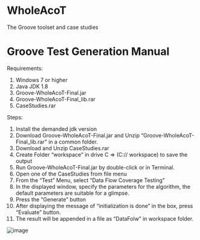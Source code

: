 # WholeAcoT
The Groove toolset and case studies

# Groove Test Generation Manual

Requirements:
1.  Windows 7 or higher
2.	Java JDK 1.8
3.	Groove-WholeAcoT-Final.jar
4.	Groove-WholeAcoT-Final_lib.rar
5.	CaseStudies.rar


Steps:

1)	Install the demanded jdk version
2)	Download Groove-WholeAcoT-Final.jar and Unzip “Groove-WholeAcoT-Final_lib.rar” in a common folder. 
3)	Download and Unzip CaseStudies.rar
4)	Create Folder “workspace” in drive C => (C:// workspace) to save the output
5)	Run Groove-WholeAcoT-Final.jar by double-click or in Terminal.
6)	Open one of the CaseStudies from file menu
7)	From the “Test” Menu, select “Data Flow Coverage Testing”
8)	In the displayed window, specify the parameters for the algorithm, the default parameters are suitable for a glimpse.
9)	Press the “Generate” button
10)	After displaying the message of “initialization is done” in the box, press “Evaluate” button.
11)	The result will be appended in a file as “DataFolw” in workspace folder.
    
![image](https://github.com/SGhasemi1987/WholeAcoT/assets/115348153/ef31cfd1-55ba-4a36-befa-9c60390af58c)
